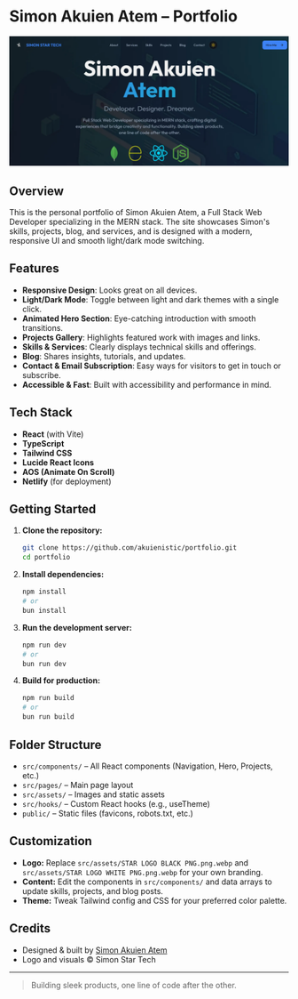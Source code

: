 # Simon Akuien Atem – Portfolio

![Portfolio Landing Page](public/portfolio.png.webp)

## Overview

This is the personal portfolio of Simon Akuien Atem, a Full Stack Web Developer specializing in the MERN stack. The site showcases Simon's skills, projects, blog, and services, and is designed with a modern, responsive UI and smooth light/dark mode switching.

## Features

- **Responsive Design**: Looks great on all devices.
- **Light/Dark Mode**: Toggle between light and dark themes with a single click.
- **Animated Hero Section**: Eye-catching introduction with smooth transitions.
- **Projects Gallery**: Highlights featured work with images and links.
- **Skills & Services**: Clearly displays technical skills and offerings.
- **Blog**: Shares insights, tutorials, and updates.
- **Contact & Email Subscription**: Easy ways for visitors to get in touch or subscribe.
- **Accessible & Fast**: Built with accessibility and performance in mind.

## Tech Stack

- **React** (with Vite)
- **TypeScript**
- **Tailwind CSS**
- **Lucide React Icons**
- **AOS (Animate On Scroll)**
- **Netlify** (for deployment)

## Getting Started

1. **Clone the repository:**
   ```bash
   git clone https://github.com/akuienistic/portfolio.git
   cd portfolio
   ```
2. **Install dependencies:**
   ```bash
   npm install
   # or
   bun install
   ```
3. **Run the development server:**
   ```bash
   npm run dev
   # or
   bun run dev
   ```
4. **Build for production:**
   ```bash
   npm run build
   # or
   bun run build
   ```

## Folder Structure

- `src/components/` – All React components (Navigation, Hero, Projects, etc.)
- `src/pages/` – Main page layout
- `src/assets/` – Images and static assets
- `src/hooks/` – Custom React hooks (e.g., useTheme)
- `public/` – Static files (favicons, robots.txt, etc.)

## Customization

- **Logo:** Replace `src/assets/STAR LOGO BLACK PNG.png.webp` and `src/assets/STAR LOGO WHITE PNG.png.webp` for your own branding.
- **Content:** Edit the components in `src/components/` and data arrays to update skills, projects, and blog posts.
- **Theme:** Tweak Tailwind config and CSS for your preferred color palette.

## Credits

- Designed & built by [Simon Akuien Atem](https://www.linkedin.com/in/simon-akuien-atem-710895290)
- Logo and visuals © Simon Star Tech

---

> Building sleek products, one line of code after the other.
